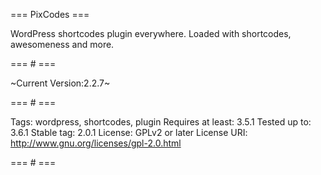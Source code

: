 === PixCodes ===

WordPress shortcodes plugin everywhere. Loaded with shortcodes, awesomeness and more.

=== # ===

~Current Version:2.2.7~

=== # ===

Tags: wordpress, shortcodes, plugin
Requires at least: 3.5.1
Tested up to: 3.6.1
Stable tag: 2.0.1
License: GPLv2 or later
License URI: http://www.gnu.org/licenses/gpl-2.0.html

=== # ===


